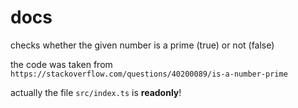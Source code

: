# docs

<!-- @watch src/index.ts 8-11, 7, src/index2.ts 6 -->

<!-- @watch src/index2.ts 10 -->


checks whether the given number is a prime (true) or not (false)



<!-- @watch src/index2.ts 6 -->
the code was taken from `https://stackoverflow.com/questions/40200089/is-a-number-prime`



<!-- watch src/index.ts -->
actually the file `src/index.ts` is **readonly**!

